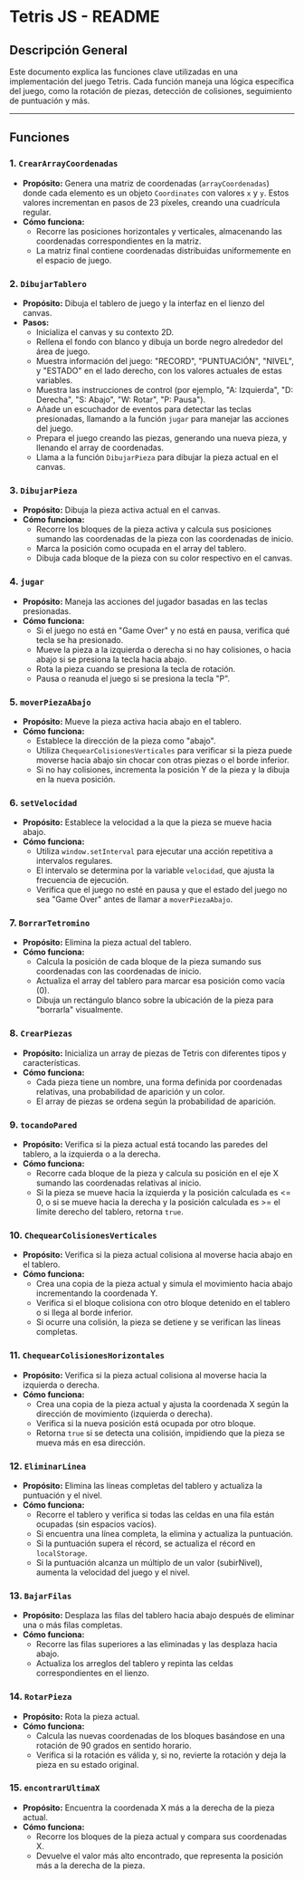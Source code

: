 # Tetris JS - README

## Descripción General
Este documento explica las funciones clave utilizadas en una implementación del juego Tetris. Cada función maneja una lógica específica del juego, como la rotación de piezas, detección de colisiones, seguimiento de puntuación y más.

---

## Funciones

### 1. `CrearArrayCoordenadas`
- **Propósito:** Genera una matriz de coordenadas (`arrayCoordenadas`) donde cada elemento es un objeto `Coordinates` con valores `x` y `y`. Estos valores incrementan en pasos de 23 píxeles, creando una cuadrícula regular.
- **Cómo funciona:** 
    - Recorre las posiciones horizontales y verticales, almacenando las coordenadas correspondientes en la matriz.
    - La matriz final contiene coordenadas distribuidas uniformemente en el espacio de juego.

### 2. `DibujarTablero`
- **Propósito:** Dibuja el tablero de juego y la interfaz en el lienzo del canvas.
- **Pasos:**
    - Inicializa el canvas y su contexto 2D.
    - Rellena el fondo con blanco y dibuja un borde negro alrededor del área de juego.
    - Muestra información del juego: "RECORD", "PUNTUACIÓN", "NIVEL", y "ESTADO" en el lado derecho, con los valores actuales de estas variables.
    - Muestra las instrucciones de control (por ejemplo, "A: Izquierda", "D: Derecha", "S: Abajo", "W: Rotar", "P: Pausa").
    - Añade un escuchador de eventos para detectar las teclas presionadas, llamando a la función `jugar` para manejar las acciones del juego.
    - Prepara el juego creando las piezas, generando una nueva pieza, y llenando el array de coordenadas.
    - Llama a la función `DibujarPieza` para dibujar la pieza actual en el canvas.

### 3. `DibujarPieza`
- **Propósito:** Dibuja la pieza activa actual en el canvas.
- **Cómo funciona:** 
    - Recorre los bloques de la pieza activa y calcula sus posiciones sumando las coordenadas de la pieza con las coordenadas de inicio.
    - Marca la posición como ocupada en el array del tablero.
    - Dibuja cada bloque de la pieza con su color respectivo en el canvas.

### 4. `jugar`
- **Propósito:** Maneja las acciones del jugador basadas en las teclas presionadas.
- **Cómo funciona:** 
    - Si el juego no está en "Game Over" y no está en pausa, verifica qué tecla se ha presionado.
    - Mueve la pieza a la izquierda o derecha si no hay colisiones, o hacia abajo si se presiona la tecla hacia abajo.
    - Rota la pieza cuando se presiona la tecla de rotación.
    - Pausa o reanuda el juego si se presiona la tecla "P".

### 5. `moverPiezaAbajo`
- **Propósito:** Mueve la pieza activa hacia abajo en el tablero.
- **Cómo funciona:** 
    - Establece la dirección de la pieza como "abajo".
    - Utiliza `ChequearColisionesVerticales` para verificar si la pieza puede moverse hacia abajo sin chocar con otras piezas o el borde inferior.
    - Si no hay colisiones, incrementa la posición Y de la pieza y la dibuja en la nueva posición.

### 6. `setVelocidad`
- **Propósito:** Establece la velocidad a la que la pieza se mueve hacia abajo.
- **Cómo funciona:** 
    - Utiliza `window.setInterval` para ejecutar una acción repetitiva a intervalos regulares.
    - El intervalo se determina por la variable `velocidad`, que ajusta la frecuencia de ejecución.
    - Verifica que el juego no esté en pausa y que el estado del juego no sea "Game Over" antes de llamar a `moverPiezaAbajo`.

### 7. `BorrarTetromino`
- **Propósito:** Elimina la pieza actual del tablero.
- **Cómo funciona:** 
    - Calcula la posición de cada bloque de la pieza sumando sus coordenadas con las coordenadas de inicio.
    - Actualiza el array del tablero para marcar esa posición como vacía (0).
    - Dibuja un rectángulo blanco sobre la ubicación de la pieza para "borrarla" visualmente.

### 8. `CrearPiezas`
- **Propósito:** Inicializa un array de piezas de Tetris con diferentes tipos y características.
- **Cómo funciona:** 
    - Cada pieza tiene un nombre, una forma definida por coordenadas relativas, una probabilidad de aparición y un color.
    - El array de piezas se ordena según la probabilidad de aparición.

### 9. `tocandoPared`
- **Propósito:** Verifica si la pieza actual está tocando las paredes del tablero, a la izquierda o a la derecha.
- **Cómo funciona:** 
    - Recorre cada bloque de la pieza y calcula su posición en el eje X sumando las coordenadas relativas al inicio.
    - Si la pieza se mueve hacia la izquierda y la posición calculada es <= 0, o si se mueve hacia la derecha y la posición calculada es >= el límite derecho del tablero, retorna `true`.

### 10. `ChequearColisionesVerticales`
- **Propósito:** Verifica si la pieza actual colisiona al moverse hacia abajo en el tablero.
- **Cómo funciona:** 
    - Crea una copia de la pieza actual y simula el movimiento hacia abajo incrementando la coordenada Y.
    - Verifica si el bloque colisiona con otro bloque detenido en el tablero o si llega al borde inferior.
    - Si ocurre una colisión, la pieza se detiene y se verifican las líneas completas.

### 11. `ChequearColisionesHorizontales`
- **Propósito:** Verifica si la pieza actual colisiona al moverse hacia la izquierda o derecha.
- **Cómo funciona:** 
    - Crea una copia de la pieza actual y ajusta la coordenada X según la dirección de movimiento (izquierda o derecha).
    - Verifica si la nueva posición está ocupada por otro bloque.
    - Retorna `true` si se detecta una colisión, impidiendo que la pieza se mueva más en esa dirección.

### 12. `EliminarLinea`
- **Propósito:** Elimina las líneas completas del tablero y actualiza la puntuación y el nivel.
- **Cómo funciona:** 
    - Recorre el tablero y verifica si todas las celdas en una fila están ocupadas (sin espacios vacíos).
    - Si encuentra una línea completa, la elimina y actualiza la puntuación.
    - Si la puntuación supera el récord, se actualiza el récord en `localStorage`.
    - Si la puntuación alcanza un múltiplo de un valor (subirNivel), aumenta la velocidad del juego y el nivel.

### 13. `BajarFilas`
- **Propósito:** Desplaza las filas del tablero hacia abajo después de eliminar una o más filas completas.
- **Cómo funciona:** 
    - Recorre las filas superiores a las eliminadas y las desplaza hacia abajo.
    - Actualiza los arreglos del tablero y repinta las celdas correspondientes en el lienzo.

### 14. `RotarPieza`
- **Propósito:** Rota la pieza actual.
- **Cómo funciona:** 
    - Calcula las nuevas coordenadas de los bloques basándose en una rotación de 90 grados en sentido horario.
    - Verifica si la rotación es válida y, si no, revierte la rotación y deja la pieza en su estado original.

### 15. `encontrarUltimaX`
- **Propósito:** Encuentra la coordenada X más a la derecha de la pieza actual.
- **Cómo funciona:** 
    - Recorre los bloques de la pieza actual y compara sus coordenadas X.
    - Devuelve el valor más alto encontrado, que representa la posición más a la derecha de la pieza.

